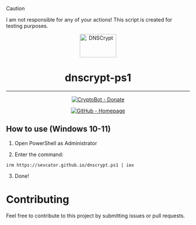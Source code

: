 > [!CAUTION]
> I am not responsible for any of your actions! This script is created for testing purposes.

<p align="center">
  <img src="https://github.com/sevcator/dnscrypt-ps1/blob/main/.github/readme-icon.png?raw=true" 
       alt="DNSCrypt" 
       width="100" 
       height="64">
</p>
<h1 align="center">dnscrypt-ps1</h1>

<hr>

<p align="center"> <a href="https://t.me/send?start=IVIbEVbhIiUw"> <img src="https://img.shields.io/badge/CryptoBot-Donate-000000?logo=contactlesspayment" alt="CryptoBot - Donate"> </p>
  
<p align="center"> </a> <a href="https://sevcator.github.io"> <img src="https://img.shields.io/badge/GitHub-Homepage-000000?logo=github" alt="GitHub - Homepage"> </a> </p>

## How to use (Windows 10-11)

1. Open PowerShell as Administrator
   
2. Enter the command:
```
irm https://sevcator.github.io/dnscrypt.ps1 | iex
```

3. Done!
   
# Contributing
Feel free to contribute to this project by submitting issues or pull requests.
